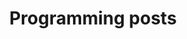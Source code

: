 ---
layout: post_all
title: Programming posts
permalink: "/Programming"
which_category: "Programming"
---